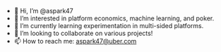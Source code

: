 - 👋 Hi, I’m @aspark47
- 👀 I’m interested in platform economics, machine learning, and poker.
- 🌱 I’m currently learning experimentation in multi-sided platforms.
- 💞️ I’m looking to collaborate on various projects!
- 📫 How to reach me: aspark47@uber.com

<!---
aspark47/aspark47 is a ✨ special ✨ repository because its `README.md` (this file) appears on your GitHub profile.
You can click the Preview link to take a look at your changes.
--->
